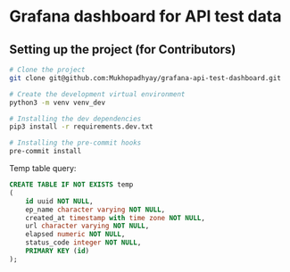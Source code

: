 # Grafana dashboard for API test data

## Setting up the project (for Contributors)
```bash
# Clone the project
git clone git@github.com:Mukhopadhyay/grafana-api-test-dashboard.git

# Create the development virtual environment
python3 -m venv venv_dev

# Installing the dev dependencies
pip3 install -r requirements.dev.txt

# Installing the pre-commit hooks
pre-commit install
```

Temp table query:

```sql
CREATE TABLE IF NOT EXISTS temp
(
    id uuid NOT NULL,
  	ep_name character varying NOT NULL,
    created_at timestamp with time zone NOT NULL,
    url character varying NOT NULL,
    elapsed numeric NOT NULL,
    status_code integer NOT NULL,
    PRIMARY KEY (id)
);
```
